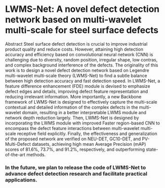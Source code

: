 # LWMS-Net: A novel defect detection network based on multi-wavelet multi-scale for steel surface defects

Abstract
Steel surface defect detection is crucial to improve industrial product quality and reduce costs. However, attaining high detection accuracy and efficiency based on convolutional neural network (CNN) is challenging due to diversity, random position, irregular shape, low contras, and complex background interference of the defects. The originality of this work is to design a novel defect detection network based on Legendre multi-wavelet multi-scale theory (LWMS-Net) to find a subtle balance between high detection accuracy and fast detection speed. In LWMS-Net, a feature difference enhancement (FDE) module is devised to emphasize defect edges and details, improving defect feature representation and reducing irrelevant information. More importantly, a new Backbone framework of LWMS-Net is designed to effectively capture the multi-scale contextual and detailed information of the complex defects in the multi-wavelet domain, resulting in a better interpretable LWMS module and network depth reduction largely. Then, LWMS-Net is designed by incorporating the LWMS module with improved Faster region-based CNN to encompass the defect feature interactions between multi-wavelet multi-scale receptive field explicitly. Finally, the effectiveness and generalization of the proposed network are verified on NEU-DET, GC10-DET, and PV-Multi-Defect datasets, achieving high mean Average Precision (mAP) scores of 81.6%, 73.7%, and 91.2%, respectively, and outperforming state-of-the-art methods. 


### In the future, we plan to release the code of LWMS-Net to advance defect detection research and facilitate practical applications.

